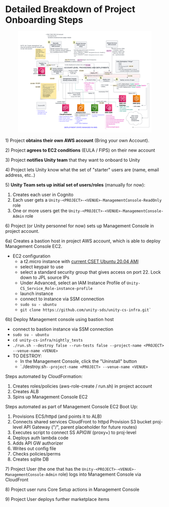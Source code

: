 # Detailed Breakdown of Project Onboarding Steps

<figure><img src="../../../../../../.gitbook/assets/SSM &#x26; Deployments Overview (2).png" alt=""><figcaption></figcaption></figure>

1\) Project **obtains their own AWS account** (Bring your own Account).

2\) Project **agrees to EC2 conditions** (EULA / FIPS) on their new account

3\) Project **notifies Unity team** that they want to onboard to Unity

4\) Project lets Unity know what the set of "starter" users are (name, email address, etc..)

5\) **Unity Team sets up initial set of users/roles** (manually for now):

1. Creates each user in Cognito
2. Each user gets a `Unity-<PROJECT>-<VENUE>-ManagementConsole-ReadOnly` role
3. One or more users get the `Unity-<PROJECT>-<VENUE>-ManagementConsole-Admin` role

6\) Project (or Unity personnel for now) sets up Management Console in project account.

6a) Creates a bastion host in project AWS account, which is able to deploy Management Console EC2.

* EC2 configuration
  * a t2.micro instance with [current CSET Ubuntu 20.04 AMI](https://caas.gsfc.nasa.gov/display/GSD1/MCP+AMI+Configuration+and+Usage)
  * select keypair to use
  * select a standard security group that gives access on port 22.  Lock down to JPL source IPs
  * Under Advanced, select an IAM Instance Profile of `Unity-CS_Service_Role-instance-profile`
  * launch instance
  * connect to instance via SSM connection
  * `sudo su - ubuntu`
  * `` git clone https://github.com/unity-sds/unity-cs-infra.git` ``

6b) Deploy Management console using bastion host

* &#x20;connect to bastion instance via SSM connection
* `sudo su - ubuntu`
* `cd unity-cs-infra/nightly_tests`
* `./run.sh --destroy false --run-tests false --project-name <PROJECT> --venue-name <VENUE>`
* TO DESTROY:&#x20;
  * In the Management Console, click the "Uninstall" button
  * \`./destroy.sh`--project-name <PROJECT> --venue-name <VENUE>`

&#x20;Steps automated by CloudFormation:

1. Creates roles/policies (aws-role-create / run.sh) in project account
2. Creates ALB
3. Spins up Management Console EC2

Steps automated as part of Management Console EC2 Boot Up:

1. Provisions ECS/httpd (and points it to ALB)
2. Connects shared services CloudFront to httpd Provision S3 bucket proj-level API Gateway ("/", parent placeholder for future routes)
3. Executes script to connect SS APIGW (proxy+) to proj-level
4. Deploys auth lambda code
5. Adds API GW authorizer
6. Writes out config file
7. Checks policies/perms
8. Creates sqlite DB

7\) Project User (the one that has the `Unity-<PROJECT>-<VENUE>-ManagementConsole-Admin` role) logs into Management Console via CloudFront

8\) Project user runs Core Setup actions in Management Console

9\) Project User deploys further marketplace items
